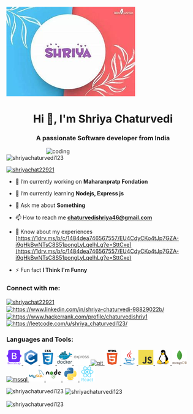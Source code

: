 ![logo](https://github.com/Shriyachaturvedi123/Shriyachaturvedi123/blob/main/shriya.jpeg)
<h1 align="center">Hi 👋, I'm Shriya Chaturvedi</h1>
<h3 align="center">A passionate Software developer from India</h3>
<img align="right" alt="coding" width="400px" src="https://media.tenor.com/2nKSTDDekOgAAAAM/coding-kira.gif">
<p align="left"> <img src="https://komarev.com/ghpvc/?username=shriyachaturvedi123&label=Profile%20views&color=0e75b6&style=flat" alt="shriyachaturvedi123" /> </p>

<p align="left"> <a href="https://twitter.com/shriyachat22921" target="blank"><img src="https://img.shields.io/twitter/follow/shriyachat22921?logo=twitter&style=for-the-badge" alt="shriyachat22921" /></a> </p>

- 🔭 I’m currently working on **Maharanpratp Fondation**

- 🌱 I’m currently learning **Nodejs, Express js**

- 💬 Ask me about **Something**

- 📫 How to reach me **chaturvedishriya46@gmail.com**

- 📄 Know about my experiences [https://1drv.ms/b/c/1484dea746567557/EU4CdyCKo4tJp7GZA-i9qHkBwNTsC8S51pongLyLqeIhLg?e=SttCxe](https://1drv.ms/b/c/1484dea746567557/EU4CdyCKo4tJp7GZA-i9qHkBwNTsC8S51pongLyLqeIhLg?e=SttCxe)

- ⚡ Fun fact **I Think I'm Funny**

<h3 align="left">Connect with me:</h3>
<p align="left">
<a href="https://twitter.com/shriyachat22921" target="blank"><img align="center" src="https://raw.githubusercontent.com/rahuldkjain/github-profile-readme-generator/master/src/images/icons/Social/twitter.svg" alt="shriyachat22921" height="30" width="40" /></a>
<a href="https://linkedin.com/in/https://www.linkedin.com/in/shriya-chaturvedi-98829022b/" target="blank"><img align="center" src="https://raw.githubusercontent.com/rahuldkjain/github-profile-readme-generator/master/src/images/icons/Social/linked-in-alt.svg" alt="https://www.linkedin.com/in/shriya-chaturvedi-98829022b/" height="30" width="40" /></a>
<a href="https://www.hackerrank.com/https://www.hackerrank.com/profile/chaturvedishriy1" target="blank"><img align="center" src="https://raw.githubusercontent.com/rahuldkjain/github-profile-readme-generator/master/src/images/icons/Social/hackerrank.svg" alt="https://www.hackerrank.com/profile/chaturvedishriy1" height="30" width="40" /></a>
<a href="https://www.leetcode.com/https://leetcode.com/u/shriya_chaturvedi123/" target="blank"><img align="center" src="https://raw.githubusercontent.com/rahuldkjain/github-profile-readme-generator/master/src/images/icons/Social/leet-code.svg" alt="https://leetcode.com/u/shriya_chaturvedi123/" height="30" width="40" /></a>
</p>

<h3 align="left">Languages and Tools:</h3>
<p align="left"> <a href="https://getbootstrap.com" target="_blank" rel="noreferrer"> <img src="https://raw.githubusercontent.com/devicons/devicon/master/icons/bootstrap/bootstrap-plain-wordmark.svg" alt="bootstrap" width="40" height="40"/> </a> <a href="https://www.cprogramming.com/" target="_blank" rel="noreferrer"> <img src="https://raw.githubusercontent.com/devicons/devicon/master/icons/c/c-original.svg" alt="c" width="40" height="40"/> </a> <a href="https://www.w3schools.com/css/" target="_blank" rel="noreferrer"> <img src="https://raw.githubusercontent.com/devicons/devicon/master/icons/css3/css3-original-wordmark.svg" alt="css3" width="40" height="40"/> </a> <a href="https://www.docker.com/" target="_blank" rel="noreferrer"> <img src="https://raw.githubusercontent.com/devicons/devicon/master/icons/docker/docker-original-wordmark.svg" alt="docker" width="40" height="40"/> </a> <a href="https://expressjs.com" target="_blank" rel="noreferrer"> <img src="https://raw.githubusercontent.com/devicons/devicon/master/icons/express/express-original-wordmark.svg" alt="express" width="40" height="40"/> </a> <a href="https://git-scm.com/" target="_blank" rel="noreferrer"> <img src="https://www.vectorlogo.zone/logos/git-scm/git-scm-icon.svg" alt="git" width="40" height="40"/> </a> <a href="https://www.w3.org/html/" target="_blank" rel="noreferrer"> <img src="https://raw.githubusercontent.com/devicons/devicon/master/icons/html5/html5-original-wordmark.svg" alt="html5" width="40" height="40"/> </a> <a href="https://www.java.com" target="_blank" rel="noreferrer"> <img src="https://raw.githubusercontent.com/devicons/devicon/master/icons/java/java-original.svg" alt="java" width="40" height="40"/> </a> <a href="https://developer.mozilla.org/en-US/docs/Web/JavaScript" target="_blank" rel="noreferrer"> <img src="https://raw.githubusercontent.com/devicons/devicon/master/icons/javascript/javascript-original.svg" alt="javascript" width="40" height="40"/> </a> <a href="https://www.linux.org/" target="_blank" rel="noreferrer"> <img src="https://raw.githubusercontent.com/devicons/devicon/master/icons/linux/linux-original.svg" alt="linux" width="40" height="40"/> </a> <a href="https://www.mongodb.com/" target="_blank" rel="noreferrer"> <img src="https://raw.githubusercontent.com/devicons/devicon/master/icons/mongodb/mongodb-original-wordmark.svg" alt="mongodb" width="40" height="40"/> </a> <a href="https://www.microsoft.com/en-us/sql-server" target="_blank" rel="noreferrer"> <img src="https://www.svgrepo.com/show/303229/microsoft-sql-server-logo.svg" alt="mssql" width="40" height="40"/> </a> <a href="https://www.mysql.com/" target="_blank" rel="noreferrer"> <img src="https://raw.githubusercontent.com/devicons/devicon/master/icons/mysql/mysql-original-wordmark.svg" alt="mysql" width="40" height="40"/> </a> <a href="https://nodejs.org" target="_blank" rel="noreferrer"> <img src="https://raw.githubusercontent.com/devicons/devicon/master/icons/nodejs/nodejs-original-wordmark.svg" alt="nodejs" width="40" height="40"/> </a> <a href="https://www.python.org" target="_blank" rel="noreferrer"> <img src="https://raw.githubusercontent.com/devicons/devicon/master/icons/python/python-original.svg" alt="python" width="40" height="40"/> </a> <a href="https://reactjs.org/" target="_blank" rel="noreferrer"> <img src="https://raw.githubusercontent.com/devicons/devicon/master/icons/react/react-original-wordmark.svg" alt="react" width="40" height="40"/> </a> </p>

<p><img align="left" src="https://github-readme-stats.vercel.app/api/top-langs?username=shriyachaturvedi123&show_icons=true&locale=en&layout=compact" alt="shriyachaturvedi123" /></p>

<p>&nbsp;<img align="center" src="https://github-readme-stats.vercel.app/api?username=shriyachaturvedi123&show_icons=true&locale=en" alt="shriyachaturvedi123" /></p>

<p><img align="center" src="https://github-readme-streak-stats.herokuapp.com/?user=shriyachaturvedi123&" alt="shriyachaturvedi123" /></p>

